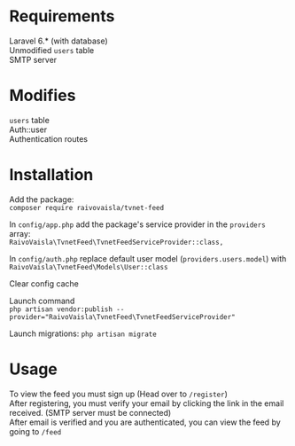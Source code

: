 # Requirements
Laravel 6.* (with database)<br>
Unmodified `users` table<br>
SMTP server

# Modifies
`users` table<br>
Auth::user<br>
Authentication routes

# Installation
Add the package:<br>
`composer require raivovaisla/tvnet-feed`

In `config/app.php` add the package's service provider in the `providers` array:<br>
`RaivoVaisla\TvnetFeed\TvnetFeedServiceProvider::class,`

In `config/auth.php` replace default user model (`providers.users.model`) with
`RaivoVaisla\TvnetFeed\Models\User::class`

Clear config cache

Launch command<br>
`php artisan vendor:publish --provider="RaivoVaisla\TvnetFeed\TvnetFeedServiceProvider"`

Launch migrations:
`php artisan migrate`

# Usage
To view the feed you must sign up (Head over to `/register`)<br>
After registering, you must verify your email by clicking the link in the email received. (SMTP server must be connected)<br>
After email is verified and you are authenticated, you can view the feed by going to `/feed`
